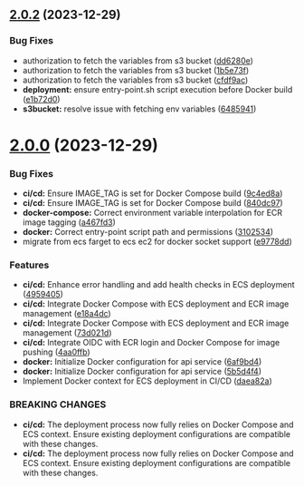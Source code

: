 ## [2.0.2](https://github.com/xosnrdev/carai-api/compare/v2.0.0...v2.0.2) (2023-12-29)


### Bug Fixes

* authorization to fetch the variables from s3 bucket ([dd6280e](https://github.com/xosnrdev/carai-api/commit/dd6280eeb274a9c65a9d78db0cc2ea4f4b51bc07))
* authorization to fetch the variables from s3 bucket ([1b5e73f](https://github.com/xosnrdev/carai-api/commit/1b5e73fac0f8609aebc2e304365a190adb75a47d))
* authorization to fetch the variables from s3 bucket ([cfdf9ac](https://github.com/xosnrdev/carai-api/commit/cfdf9acf21102d842b7824f5d2842d58b18ae4e5))
* **deployment:** ensure entry-point.sh script execution before Docker build ([e1b72d0](https://github.com/xosnrdev/carai-api/commit/e1b72d0034d2020b4a7dbe126b656c87b3d779c5))
* **s3bucket:** resolve issue with fetching env variables ([6485941](https://github.com/xosnrdev/carai-api/commit/64859414217a9162a36dfec10a0e18d37b6d396a))



# [2.0.0](https://github.com/xosnrdev/carai-api/compare/e9778ddbb280cf22a621acd14cdfdce1721a6d31...v2.0.0) (2023-12-29)


### Bug Fixes

* **ci/cd:** Ensure IMAGE_TAG is set for Docker Compose build ([9c4ed8a](https://github.com/xosnrdev/carai-api/commit/9c4ed8a2b595581ec9b7d864cf53c35a45dd5dfb))
* **ci/cd:** Ensure IMAGE_TAG is set for Docker Compose build ([840dc97](https://github.com/xosnrdev/carai-api/commit/840dc9740398b5edad674effa832239903df02dd))
* **docker-compose:** Correct environment variable interpolation for ECR image tagging ([a467fd3](https://github.com/xosnrdev/carai-api/commit/a467fd311937fd0385c32a3353e901f35a1f860a))
* **docker:** Correct entry-point script path and permissions ([3102534](https://github.com/xosnrdev/carai-api/commit/31025342290200cba00213b0730dc74f2212cc4a))
* migrate from ecs farget to ecs ec2 for docker socket support ([e9778dd](https://github.com/xosnrdev/carai-api/commit/e9778ddbb280cf22a621acd14cdfdce1721a6d31))


### Features

* **ci/cd:** Enhance error handling and add health checks in ECS deployment ([4959405](https://github.com/xosnrdev/carai-api/commit/4959405e74e4c1f285af61f53d504024814e9970))
* **ci/cd:** Integrate Docker Compose with ECS deployment and ECR image management ([e18a4dc](https://github.com/xosnrdev/carai-api/commit/e18a4dc63c08123deaa6ad63a1221eb46cac3025))
* **ci/cd:** Integrate Docker Compose with ECS deployment and ECR image management ([73d021d](https://github.com/xosnrdev/carai-api/commit/73d021d45300c222618cda668db12be75d8cd16a))
* **ci/cd:** Integrate OIDC with ECR login and Docker Compose for image pushing ([4aa0ffb](https://github.com/xosnrdev/carai-api/commit/4aa0ffb79c9a1dfd77590ca5fefcb8b29d335519))
* **docker:** Initialize Docker configuration for api service ([6af9bd4](https://github.com/xosnrdev/carai-api/commit/6af9bd4602a1aa11f9f090ac073976bc454ef191))
* **docker:** Initialize Docker configuration for api service ([5b5d4f4](https://github.com/xosnrdev/carai-api/commit/5b5d4f474f1e913e79c22c510432719d6bb9b0d5))
* Implement Docker context for ECS deployment in CI/CD ([daea82a](https://github.com/xosnrdev/carai-api/commit/daea82ae26d09944ff0b132349da776bb9138aa9))


### BREAKING CHANGES

* **ci/cd:** The deployment process now fully relies on Docker Compose and ECS context. Ensure existing deployment configurations are compatible with these changes.
* **ci/cd:** The deployment process now fully relies on Docker Compose and ECS context. Ensure existing deployment configurations are compatible with these changes.



